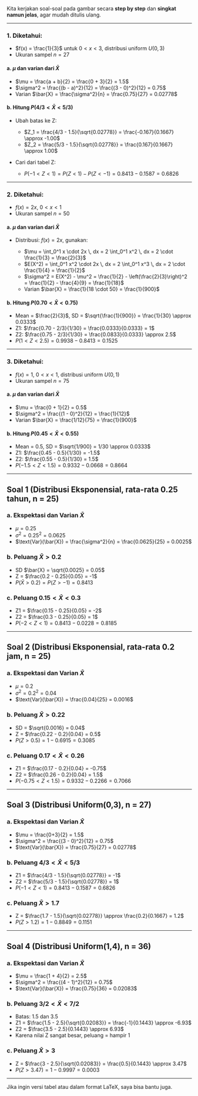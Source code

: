 Kita kerjakan soal-soal pada gambar secara **step by step** dan **singkat namun jelas**, agar mudah ditulis ulang.

---

### **1. Diketahui:**

* $f(x) = \frac{1}{3}$ untuk $0 < x < 3$, distribusi uniform $U(0, 3)$
* Ukuran sampel $n = 27$

#### a. $\mu$ dan varian dari $\bar{X}$

* $\mu = \frac{a + b}{2} = \frac{0 + 3}{2} = 1.5$
* $\sigma^2 = \frac{(b - a)^2}{12} = \frac{(3 - 0)^2}{12} = 0.75$
* Varian $\bar{X} = \frac{\sigma^2}{n} = \frac{0.75}{27} = 0.02778$

#### b. Hitung $P(4/3 < \bar{X} < 5/3)$

* Ubah batas ke Z:

  * $Z_1 = \frac{4/3 - 1.5}{\sqrt{0.02778}} = \frac{-0.167}{0.1667} \approx -1.00$
  * $Z_2 = \frac{5/3 - 1.5}{\sqrt{0.02778}} = \frac{0.167}{0.1667} \approx 1.00$
* Cari dari tabel Z:

  * $P(-1 < Z < 1) = P(Z < 1) - P(Z < -1) = 0.8413 - 0.1587 = 0.6826$

---

### **2. Diketahui:**

* $f(x) = 2x$, $0 < x < 1$
* Ukuran sampel $n = 50$

#### a. $\mu$ dan varian dari $\bar{X}$

* Distribusi: $f(x) = 2x$, gunakan:

  * $\mu = \int_0^1 x \cdot 2x \, dx = 2 \int_0^1 x^2 \, dx = 2 \cdot \frac{1}{3} = \frac{2}{3}$
  * $E(X^2) = \int_0^1 x^2 \cdot 2x \, dx = 2 \int_0^1 x^3 \, dx = 2 \cdot \frac{1}{4} = \frac{1}{2}$
  * $\sigma^2 = E(X^2) - \mu^2 = \frac{1}{2} - \left(\frac{2}{3}\right)^2 = \frac{1}{2} - \frac{4}{9} = \frac{1}{18}$
  * Varian $\bar{X} = \frac{1}{18 \cdot 50} = \frac{1}{900}$

#### b. Hitung $P(0.70 < \bar{X} < 0.75)$

* Mean = $\frac{2}{3}$, SD = $\sqrt{\frac{1}{900}} = \frac{1}{30} \approx 0.0333$
* Z1: $\frac{0.70 - 2/3}{1/30} = \frac{0.0333}{0.0333} = 1$
* Z2: $\frac{0.75 - 2/3}{1/30} = \frac{0.0833}{0.0333} \approx 2.5$
* $P(1 < Z < 2.5) = 0.9938 - 0.8413 = 0.1525$

---

### **3. Diketahui:**

* $f(x) = 1$, $0 < x < 1$, distribusi uniform $U(0,1)$
* Ukuran sampel $n = 75$

#### a. $\mu$ dan varian dari $\bar{X}$

* $\mu = \frac{0 + 1}{2} = 0.5$
* $\sigma^2 = \frac{(1 - 0)^2}{12} = \frac{1}{12}$
* Varian $\bar{X} = \frac{1/12}{75} = \frac{1}{900}$

#### b. Hitung $P(0.45 < \bar{X} < 0.55)$

* Mean = 0.5, SD = $\sqrt{1/900} = 1/30 \approx 0.0333$
* Z1: $\frac{0.45 - 0.5}{1/30} = -1.5$
* Z2: $\frac{0.55 - 0.5}{1/30} = 1.5$
* $P(-1.5 < Z < 1.5) = 0.9332 - 0.0668 = 0.8664$

---

## **Soal 1 (Distribusi Eksponensial, rata-rata 0.25 tahun, n = 25)**

### a. Ekspektasi dan Varian $\bar{X}$

* $\mu = 0.25$
* $\sigma^2 = 0.25^2 = 0.0625$
* $\text{Var}(\bar{X}) = \frac{\sigma^2}{n} = \frac{0.0625}{25} = 0.0025$

### b. Peluang $\bar{X} > 0.2$

* SD $\bar{X} = \sqrt{0.0025} = 0.05$
* Z = $\frac{0.2 - 0.25}{0.05} = -1$
* $P(\bar{X} > 0.2) = P(Z > -1) = 0.8413$

### c. Peluang $0.15 < \bar{X} < 0.3$

* Z1 = $\frac{0.15 - 0.25}{0.05} = -2$
* Z2 = $\frac{0.3 - 0.25}{0.05} = 1$
* $P(-2 < Z < 1) = 0.8413 - 0.0228 = 0.8185$

---

## **Soal 2 (Distribusi Eksponensial, rata-rata 0.2 jam, n = 25)**

### a. Ekspektasi dan Varian $\bar{X}$

* $\mu = 0.2$
* $\sigma^2 = 0.2^2 = 0.04$
* $\text{Var}(\bar{X}) = \frac{0.04}{25} = 0.0016$

### b. Peluang $\bar{X} > 0.22$

* SD = $\sqrt{0.0016} = 0.04$
* Z = $\frac{0.22 - 0.2}{0.04} = 0.5$
* $P(Z > 0.5) = 1 - 0.6915 = 0.3085$

### c. Peluang $0.17 < \bar{X} < 0.26$

* Z1 = $\frac{0.17 - 0.2}{0.04} = -0.75$
* Z2 = $\frac{0.26 - 0.2}{0.04} = 1.5$
* $P(-0.75 < Z < 1.5) = 0.9332 - 0.2266 = 0.7066$

---

## **Soal 3 (Distribusi Uniform(0,3), n = 27)**

### a. Ekspektasi dan Varian $\bar{X}$

* $\mu = \frac{0+3}{2} = 1.5$
* $\sigma^2 = \frac{(3 - 0)^2}{12} = 0.75$
* $\text{Var}(\bar{X}) = \frac{0.75}{27} = 0.02778$

### b. Peluang $4/3 < \bar{X} < 5/3$

* Z1 = $\frac{4/3 - 1.5}{\sqrt{0.02778}} = -1$
* Z2 = $\frac{5/3 - 1.5}{\sqrt{0.02778}} = 1$
* $P(-1 < Z < 1) = 0.8413 - 0.1587 = 0.6826$

### c. Peluang $\bar{X} > 1.7$

* Z = $\frac{1.7 - 1.5}{\sqrt{0.02778}} \approx \frac{0.2}{0.1667} = 1.2$
* $P(Z > 1.2) = 1 - 0.8849 = 0.1151$

---

## **Soal 4 (Distribusi Uniform(1,4), n = 36)**

### a. Ekspektasi dan Varian $\bar{X}$

* $\mu = \frac{1 + 4}{2} = 2.5$
* $\sigma^2 = \frac{(4 - 1)^2}{12} = 0.75$
* $\text{Var}(\bar{X}) = \frac{0.75}{36} = 0.02083$

### b. Peluang $3/2 < \bar{X} < 7/2$

* Batas: 1.5 dan 3.5
* Z1 = $\frac{1.5 - 2.5}{\sqrt{0.02083}} = \frac{-1}{0.1443} \approx -6.93$
* Z2 = $\frac{3.5 - 2.5}{0.1443} \approx 6.93$
* Karena nilai Z sangat besar, peluang = hampir 1

### c. Peluang $\bar{X} > 3$

* Z = $\frac{3 - 2.5}{\sqrt{0.02083}} = \frac{0.5}{0.1443} \approx 3.47$
* $P(Z > 3.47) = 1 - 0.9997 = 0.0003$

---

Jika ingin versi tabel atau dalam format LaTeX, saya bisa bantu juga.
